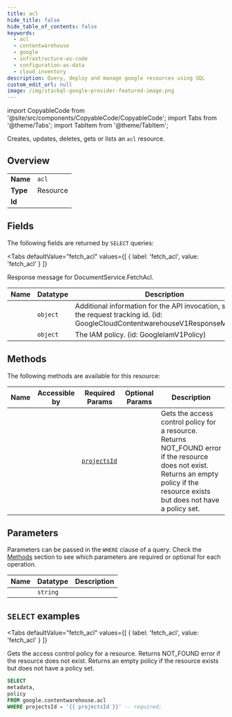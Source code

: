 ```yaml
--- 
title: acl
hide_title: false
hide_table_of_contents: false
keywords:
  - acl
  - contentwarehouse
  - google
  - infrastructure-as-code
  - configuration-as-data
  - cloud inventory
description: Query, deploy and manage google resources using SQL
custom_edit_url: null
image: /img/stackql-google-provider-featured-image.png
---
```


import CopyableCode from '@site/src/components/CopyableCode/CopyableCode';
import Tabs from '@theme/Tabs';
import TabItem from '@theme/TabItem';

Creates, updates, deletes, gets or lists an <code>acl</code> resource.

## Overview
<table><tbody>
<tr><td><b>Name</b></td><td><code>acl</code></td></tr>
<tr><td><b>Type</b></td><td>Resource</td></tr>
<tr><td><b>Id</b></td><td><CopyableCode code="google.contentwarehouse.acl" /></td></tr>
</tbody></table>

## Fields

The following fields are returned by `SELECT` queries:

<Tabs
    defaultValue="fetch_acl"
    values={[
        { label: 'fetch_acl', value: 'fetch_acl' }
    ]}
>
<TabItem value="fetch_acl">

Response message for DocumentService.FetchAcl.

<table>
<thead>
    <tr>
    <th>Name</th>
    <th>Datatype</th>
    <th>Description</th>
    </tr>
</thead>
<tbody>
<tr>
    <td><CopyableCode code="metadata" /></td>
    <td><code>object</code></td>
    <td>Additional information for the API invocation, such as the request tracking id. (id: GoogleCloudContentwarehouseV1ResponseMetadata)</td>
</tr>
<tr>
    <td><CopyableCode code="policy" /></td>
    <td><code>object</code></td>
    <td>The IAM policy. (id: GoogleIamV1Policy)</td>
</tr>
</tbody>
</table>
</TabItem>
</Tabs>

## Methods

The following methods are available for this resource:

<table>
<thead>
    <tr>
    <th>Name</th>
    <th>Accessible by</th>
    <th>Required Params</th>
    <th>Optional Params</th>
    <th>Description</th>
    </tr>
</thead>
<tbody>
<tr>
    <td><a href="#fetch_acl"><CopyableCode code="fetch_acl" /></a></td>
    <td><CopyableCode code="select" /></td>
    <td><a href="#parameter-projectsId"><code>projectsId</code></a></td>
    <td></td>
    <td>Gets the access control policy for a resource. Returns NOT_FOUND error if the resource does not exist. Returns an empty policy if the resource exists but does not have a policy set.</td>
</tr>
</tbody>
</table>

## Parameters

Parameters can be passed in the `WHERE` clause of a query. Check the [Methods](#methods) section to see which parameters are required or optional for each operation.

<table>
<thead>
    <tr>
    <th>Name</th>
    <th>Datatype</th>
    <th>Description</th>
    </tr>
</thead>
<tbody>
<tr id="parameter-projectsId">
    <td><CopyableCode code="projectsId" /></td>
    <td><code>string</code></td>
    <td></td>
</tr>
</tbody>
</table>

## `SELECT` examples

<Tabs
    defaultValue="fetch_acl"
    values={[
        { label: 'fetch_acl', value: 'fetch_acl' }
    ]}
>
<TabItem value="fetch_acl">

Gets the access control policy for a resource. Returns NOT_FOUND error if the resource does not exist. Returns an empty policy if the resource exists but does not have a policy set.

```sql
SELECT
metadata,
policy
FROM google.contentwarehouse.acl
WHERE projectsId = '{{ projectsId }}' -- required;
```
</TabItem>
</Tabs>
